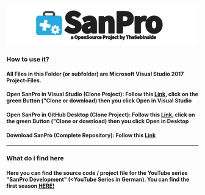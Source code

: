 [![SanPro](https://raw.githubusercontent.com/TheSebInside/SanPro/master/images/LogoBanner.png)](https://github.com/TheSebInside/SanPro/Application)
---
### How to use it?
#### All Files in this Folder (or subfolder) are Microsoft Visual Studio 2017 Project-Files.
#### Open SanPro in Visual Studio (Clone Project): Follow this [Link](https://github.com/TheSebInside/SanPro "Click me on!"), click on the green Button ("Clone or download) then you click Open in Visual Studio
#### Open SanPro in GitHub Desktop (Clone Project): Follow this [Link](https://github.com/TheSebInside/SanPro "Click me on!"), click on the green Button ("Clone or download) then you click Open in Desktop
#### Download SanPro (Complete Repository): Follow this [Link](https://github.com/TheSebInside/SanPro/archive/master.zip "Click me on!")
---
### What do i find here
#### Here you can find the source code / project file for the YouTube series "SanPro Development" (<YouTube Series in German). You can find the first season [HERE!](https://www.youtube.com/watch?v=JoXyL5BxCdc&list=PLGypZRqWylmhRuAs40G2naJAr3BMkHmQy "Click me on!")
